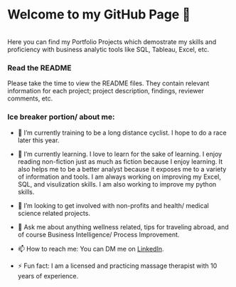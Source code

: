 # Welcome to my GitHub Page 👋
<br/>
Here you can find my Portfolio Projects which demostrate my skills and proficiency with business analytic tools like SQL, Tableau, Excel, etc. 

### Read the README
Please take the time to view the README files. They contain relevant information for each project; project description, findings, reviewer comments, etc. 
<br/>

### Ice breaker portion/ about me: 

- 🔭 I’m currently training to be a long distance cyclist. I hope to do a race later this year.

- 🌱 I’m currently learning. I love to learn for the sake of learning. I enjoy reading non-fiction just as much as fiction because I enjoy learning. It also helps me to be a better analyst because it exposes me to a variety of information and tools. I am always working on improving my Excel, SQL, and visulization skills. I am also working to improve my python skills.

- 👯 I’m looking to get involved with non-profits and health/ medical science related projects.

- 💬 Ask me about anything wellness related, tips for traveling abroad, and of course Business Intelligence/ Process Improvement.

- 📫 How to reach me: You can DM me on [LinkedIn](www.linkedin.com/in/nathan-brown-bia).


- ⚡ Fun fact: I am a licensed and practicing massage therapist with 10 years of experience.

